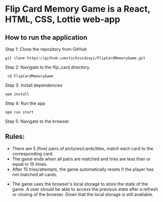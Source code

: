 # Flip Card Memory Game is a React, HTML, CSS, Lottie web-app
## How to run the application

Step 1: Clone the repository from GitHub

```
git clone https://github.com/tichzvidzayi/FlipCardMemoryGame.git

```
Step 2: Navigate to the flip_card directory.
```
 cd FlipCardMemoryGame
```
Step 3: Install dependencies
```
npm install
```
Step 4: Run the app

```
npm run start
```
Step 5: Navigate to the browser

## Rules:
- There are 5 (five) pairs of pictures/cards/tiles, match each card to the corresponding card.
- The game ends when all pairs are matched and tries are less than or equal to 15 times.
- After 15 tries/attempts, the game automatically resets if the player has not matched all cards.

* The game uses the browser's local storage to store the state of the game.
  A user should be able to access the previous state after a refresh or
  closing of the browser. Given that the local storage is still available.
                
